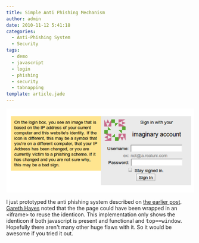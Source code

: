 ```yaml
---
title: Simple Anti Phishing Mechanism
author: admin
date: 2010-11-12 5:41:18
categories:
  - Anti-Phishing System
  - Security
tags: 
  - demo
  - javascript
  - login
  - phishing
  - security
  - tabnapping
template: article.jade
---
```


[![](Screenshot-11.png "Screenshot-11")](http://antimatter15.com/misc/identicon/login.php)

I just prototyped the anti phishing system described on [the earlier post](2010/11/insanely-simple-anti-phishing-system/). [Gareth Hayes](http://hackvertor.co.uk/public) noted that the the page could have been wrapped in an &lt;iframe&gt; to reuse the identicon. This implementation only shows the identicon if both javascript is present and functional and <tt>top==window</tt>. Hopefully there aren't many other huge flaws with it. So it would be awesome if you tried it out.
